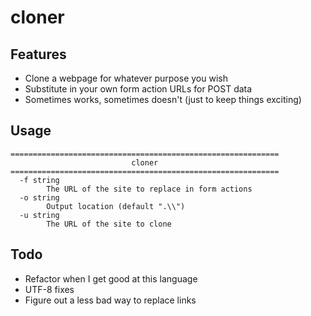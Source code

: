 # cloner

## Features
- Clone a webpage for whatever purpose you wish
- Substitute in your own form action URLs for POST data
- Sometimes works, sometimes doesn't (just to keep things exciting)

## Usage
```
============================================================
                           cloner
============================================================
  -f string
    	The URL of the site to replace in form actions
  -o string
    	Output location (default ".\\")
  -u string
    	The URL of the site to clone
```

## Todo
- Refactor when I get good at this language
- UTF-8 fixes
- Figure out a less bad way to replace links